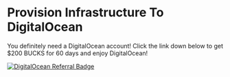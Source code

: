 # Provision Infrastructure To DigitalOcean

You definitely need a DigitalOcean account! Click the link down below to get $200 BUCKS for 60 days and enjoy DigitalOcean!

<a href="https://www.digitalocean.com/?refcode=f42dfcc66c3c&utm_campaign=Referral_Invite&utm_medium=Referral_Program&utm_source=badge"><img src="https://web-platforms.sfo2.cdn.digitaloceanspaces.com/WWW/Badge%201.svg" alt="DigitalOcean Referral Badge" /></a>